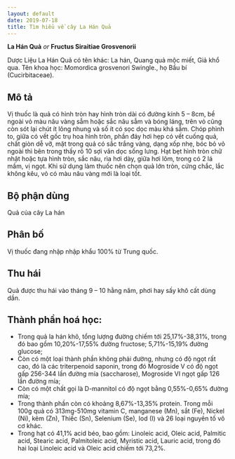 ```yaml
---
layout: default
date: 2019-07-18
title: Tìm hiểu về cây La Hán Quả
---
```


**La Hán Quả**
*or*
**Fructus Siraitiae Grosvenorii**

Dược Liệu La Hán Quả có tên khác: La hán, Quang quả mộc miết, Giả khổ qua.
Tên khoa học: Momordica grosvenori Swingle., họ Bầu bí (Cucirbitaceae). 

## Mô tả

Vị thuốc là quả có hình tròn hay hình tròn dài có đường kính 5 – 8cm, bề ngoài vỏ màu nâu vàng sẫm hoặc sắc nâu sẫm và bóng láng, trên vỏ cũng còn sót lại chút ít lông nhung và số ít có sọc dọc màu khá sẫm. Chóp phình to, giữa có vết gốc trụ hoa hình tròn, phần đáy hơi hẹp có vết cuống quả, chất giòn dễ vỡ, mặt trong quả có sắc trắng vàng, dạng xốp nhẹ, bóc bỏ vỏ ngoài thì bên trong thấy rõ 10 sợi vân dọc sống lưng. Hạt bẹt hình tròn chữ nhật hoặc tựa hình tròn, sắc nâu, rìa hơi dày, giữa hơi lõm, trong có 2 lá mầm, vị ngọt. Khi sử dụng làm thuốc nên chọn quả lớn tròn, cứng chắc, lắc không kêu, vỏ có màu nâu vàng mới là loại tốt.

## Bộ phận dùng

Quả của cây La hán

## Phân bố

Vị thuốc đang nhập nhập khẩu 100% từ Trung quốc.

## Thu hái

Quả được thu hái vào tháng 9 – 10 hằng năm, phơi hay sấy khô cất dùng dần.

## Thành phần hoá học: 

+ Trong quả la hán khô, tổng lượng đường chiếm tới 25,17%-38,31%, trong đó bao gồm 10,20%-17,55% đường fructose; 5,71%-15,19% đường glucose; 
+ Còn có một loại thành phần không phải đường, nhưng có độ ngọt rất cao, đó là các triterpenoid saponin, trong đó Mogroside V có độ ngọt gấp 256-344 lần đường mía (saccharose), Mogroside VI ngọt gấp 126 lần đường mía; 
+ Còn có một chất gọi là D-mannitol  có độ ngọt bằng 0,55%-0,65% đường mía; 
+ Trong thành phần còn có khoảng 8,67%-13,35% protein. Trong mỗi 100g quả có 313mg-510mg vitamin C, manganese (Mn), sắt (Fe), Nickel (Ni), kẽm (Zn), Thiếc (Sn), Selenium (Se), Iod (I) và 26 loại nguyên tố vô cơ khác. 
+ Trong hạt có 41,1% acid béo, bao gồm: Linoleic acid, Oleic acid, Palmitic acid, Stearic acid, Palmitoleic acid, Myristic acid, Lauric acid, trong đó hai loại Linoleic acid và Oleic acid chiếm tới 73,2%.  